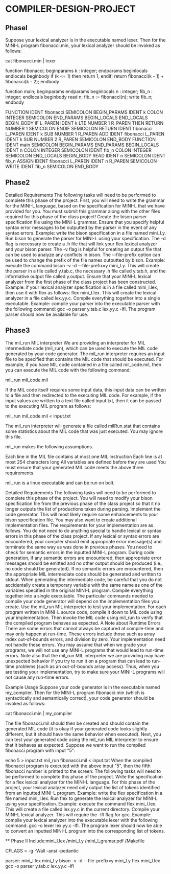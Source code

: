 # COMPILER-DESIGN-PROJECT

## PhaseI
Suppose your lexical analyzer is in the executable named lexer. Then for the MINI-L program fibonacci.min, your lexical analyzer should be invoked as follows:

cat fibonacci.min | lexer

function fibonacci;
beginparams
	k : integer;
endparams
beginlocals
endlocals
beginbody
	if (k <= 1) then return 1; endif;
	return fibonacci(k - 1) + fibonacci(k - 2);
endbody

function main;
beginparams
endparams
beginlocals
	n : integer;
	fib_n : integer;
endlocals
beginbody
	read n;
	fib_n := fibonacci(n);
	write fib_n;
endbody

FUNCTION
IDENT fibonacci
SEMICOLON
BEGIN_PARAMS
IDENT k
COLON
INTEGER
SEMICOLON
END_PARAMS
BEGIN_LOCALS
END_LOCALS
BEGIN_BODY
IF
L_PAREN
IDENT k
LTE
NUMBER 1
R_PAREN
THEN
RETURN
NUMBER 1
SEMICOLON
ENDIF
SEMICOLON
RETURN
IDENT fibonacci
L_PAREN
IDENT k
SUB
NUMBER 1
R_PAREN
ADD
IDENT fibonacci
L_PAREN
IDENT k
SUB
NUMBER 2
R_PAREN
SEMICOLON
END_BODY
FUNCTION
IDENT main
SEMICOLON
BEGIN_PARAMS
END_PARAMS
BEGIN_LOCALS
IDENT n
COLON
INTEGER
SEMICOLON
IDENT fib_n
COLON
INTEGER
SEMICOLON
END_LOCALS
BEGIN_BODY
READ
IDENT n
SEMICOLON
IDENT fib_n
ASSIGN
IDENT fibonacci
L_PAREN
IDENT n
R_PAREN
SEMICOLON
WRITE
IDENT fib_n
SEMICOLON
END_BODY

## Phase2
Detailed Requirements
The following tasks will need to be performed to complete this phase of the project.
First, you will need to write the grammar for the MINI-L language, based on the specification for MINI-L that we have provided for you. You must submit this grammar along with the other files required for this phase of the class project!
Create the bison parser specification file using the MINI-L grammar. Ensure that you specify helpful syntax error messages to be outputted by the parser in the event of any syntax errors.
Example: write the bison specification in a file named mini_l.y.
Run bison to generate the parser for MINI-L using your specification. The -d flag is necessary to create a .h file that will link your flex lexical analyzer and your bison parser. The -v flag is helpful for creating an output file that can be used to analyze any conflicts in bison. The --file-prefix option can be used to change the prefix of the file names outputted by bison.
Example: execute the command bison -v -d --file-prefix=y mini_l.y. This will create the parser in a file called y.tab.c, the necessary .h file called y.tab.h, and the informative output file called y.output.
Ensure that your MINI-L lexical analyzer from the first phase of the class project has been constructed.
Example: if your lexical analyzer specification is in a file called mini_l.lex, then use it with flex as follows: flex mini_l.lex. This will create the lexical analyzer in a file called lex.yy.c.
Compile everything together into a single executable.
Example: compile your parser into the executable parser with the following command: gcc -o parser y.tab.c lex.yy.c -lfl. The program parser should now be available for use.

## Phase3

The mil_run MIL interpreter
We are providing an interpreter for MIL intermediate code (mil_run), which can be used to execute the MIL code generated by your code generator. The mil_run interpreter requires an input file to be specified that contains the MIL code that should be executed. For example, if you have MIL code contained in a file called mil_code.mil, then you can execute the MIL code with the following command:

mil_run mil_code.mil

If the MIL code itself requires some input data, this input data can be written to a file and then redirected to the executing MIL code. For example, if the input values are written to a text file called input.txt, then it can be passed to the executing MIL program as follows:

mil_run mil_code.mil < input.txt

The mil_run interpreter will generate a file called milRun.stat that contains some statistics about the MIL code that was just executed. You may ignore this file.

mil_run makes the following assumptions.

Each line in the MIL file contains at most one MIL instruction
Each line is at most 254 characters long
All variables are defined before they are used
You must ensure that your generated MIL code meets the above three requirements.

mil_run is a linux executable and can be run on bolt.

Detailed Requirements
The following tasks will need to be performed to complete this phase of the project.
You will need to modify your bison specification file from the previous phase of the class project so that it no longer outputs the list of productions taken during parsing.
Implement the code generator. This will most likely require some enhancements to your bison specification file. You may also want to create additional implementation files. The requirements for your implementation are as follows.
You do not need to do anything special to handle lexical or syntax errors in this phase of the class project. If any lexical or syntax errors are encountered, your compiler should emit appropriate error message(s) and terminate the same way as was done in previous phases.
You need to check for semantic errors in the inputted MINI-L program. During code generation, if any semantic errors are encountered, then appropriate error messages should be emitted and no other output should be produced (i.e., no code should be generated).
If no semantic errors are encountered, then the appropriate MIL intermediate code should be generated and written to stdout.
When generating the intermediate code, be careful that you do not accidentally create a temporary variable with the same name as one of the variables specified in the original MINI-L program.
Compile everything together into a single executable. The particular commands needed to compile your code generator will depend on the implementation files you create.
Use the mil_run MIL interpreter to test your implementation. For each program written in MINI-L source code, compile it down to MIL code using your implementation. Then invoke the MIL code using mil_run to verify that the compiled program behaves as expected.
A Note about Runtime Errors
There are some errors that cannot always be captured at compile-time and may only happen at run-time. These errors include those such as array index out-of-bounds errors, and division by zero. Your implementation need not handle these errors. You may assume that when we grade your programs, we will not use any MINI-L programs that would lead to run-time errors. Note also that the mil_run MIL interpreter we are providing may have unexpected behavior if you try to run it on a program that can lead to run-time problems (such as an out-of-bounds array access). Thus, when you are testing your implementation, try to make sure your MINI-L programs will not cause any run-time errors.

Example Usage
Suppose your code generator is in the executable named my_compiler. Then for the MINI-L program fibonacci.min (which is syntactically and semantically correct), your code generator should be invoked as follows:

cat fibonacci.min | my_compiler

The file fibonacci.mil should then be created and should contain the generated MIL code (it is okay if your generated code looks slightly different, but it should have the same behavior when executed). Next, you can test your generated code using the mil_run MIL interpreter to ensure that it behaves as expected. Suppose we want to run the compiled fibonacci program with input "5":

echo 5 > input.txt
mil_run fibonacci.mil < input.txt
When the compiled fibonacci program is executed with the above input "5", then the fifth fibonacci number is printed to the screen:
The following tasks will need to be performed to complete this phase of the project.
Write the specification for a flex lexical analyzer for the MINI-L language. For this phase of the project, your lexical analyzer need only output the list of tokens identified from an inputted MINI-L program.
Example: write the flex specification in a file named mini_l.lex.
Run flex to generate the lexical analyzer for MINI-L using your specification.
Example: execute the command flex mini_l.lex. This will create a file called lex.yy.c in the current directory.
Compile your MINI-L lexical analyzer. This will require the -lfl flag for gcc.
Example: compile your lexical analyzer into the executable lexer with the following command: gcc -o lexer lex.yy.c -lfl. The program lexer should now be able to convert an inputted MINI-L program into the corresponding list of tokens.

** Phase II
Include:mini_l.lex /mini_l.y /mini_l_gramar.pdf /Makefile

CFLAGS = -g -Wall -ansi -pedantic

parser: mini_l.lex mini_l.y
	bison -v -d --file-prefix=y mini_l.y
	flex mini_l.lex
	gcc -o parser y.tab.c lex.yy.c -lfl

